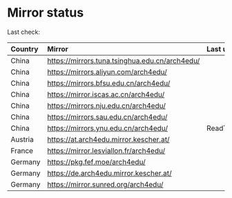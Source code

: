 <script src="./time.js"></script>
# Mirror status
Last check: <script type="text/javascript">localize(1680894805.760404);</script>

|Country|Mirror|Last update|
|:------|:-----|:----------|
|China|https://mirrors.tuna.tsinghua.edu.cn/arch4edu/|<script type="text/javascript">localize(1680849135);</script>|
|China|https://mirrors.aliyun.com/arch4edu/|<script type="text/javascript">localize(1680805933);</script>|
|China|https://mirrors.bfsu.edu.cn/arch4edu/|<script type="text/javascript">localize(1680849135);</script>|
|China|https://mirror.iscas.ac.cn/arch4edu/|<script type="text/javascript">localize(1680849135);</script>|
|China|https://mirrors.nju.edu.cn/arch4edu/|<script type="text/javascript">localize(1680849135);</script>|
|China|https://mirrors.sau.edu.cn/arch4edu/|<script type="text/javascript">localize(1673850842);</script>|
|China|https://mirrors.ynu.edu.cn/arch4edu/|ReadTimeout|
|Austria|https://at.arch4edu.mirror.kescher.at/|<script type="text/javascript">localize(1680849135);</script>|
|France|https://mirror.lesviallon.fr/arch4edu/|<script type="text/javascript">localize(1680849135);</script>|
|Germany|https://pkg.fef.moe/arch4edu/|<script type="text/javascript">localize(1680849135);</script>|
|Germany|https://de.arch4edu.mirror.kescher.at/|<script type="text/javascript">localize(1680849135);</script>|
|Germany|https://mirror.sunred.org/arch4edu/|<script type="text/javascript">localize(1680849135);</script>|

<script src="./tablefilter/tablefilter.js"></script>
<script src="./table.js"></script>